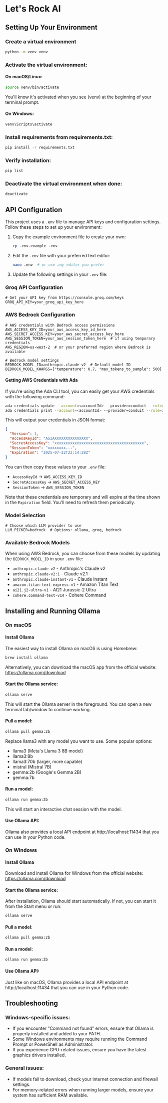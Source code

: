 # Let's Rock AI

## Setting Up Your Environment

### Create a virtual environment
```bash
python -m venv venv
```

### Activate the virtual environment:
#### On macOS/Linux:
```bash
source venv/bin/activate
```
You'll know it's activated when you see (venv) at the beginning of your terminal prompt.

#### On Windows:
```cmd
venv\Scripts\activate
```

### Install requirements from requirements.txt:
```bash
pip install -r requirements.txt
```

### Verify installation:
```bash
pip list
```

### Deactivate the virtual environment when done:
```bash
deactivate
```

## API Configuration

This project uses a `.env` file to manage API keys and configuration settings. Follow these steps to set up your environment:

1. Copy the example environment file to create your own:
   ```bash
   cp .env.example .env
   ```

2. Edit the `.env` file with your preferred text editor:
   ```bash
   nano .env  # or use any editor you prefer
   ```

3. Update the following settings in your `.env` file:

### Groq API Configuration
```
# Get your API key from https://console.groq.com/keys
GROQ_API_KEY=your_groq_api_key_here
```

### AWS Bedrock Configuration
```
# AWS credentials with Bedrock access permissions
AWS_ACCESS_KEY_ID=your_aws_access_key_id_here
AWS_SECRET_ACCESS_KEY=your_aws_secret_access_key_here
AWS_SESSION_TOKEN=your_aws_session_token_here  # if using temporary credentials
AWS_REGION=us-west-2  # or your preferred region where Bedrock is available

# Bedrock model settings
BEDROCK_MODEL_ID=anthropic.claude-v2  # Default model ID
BEDROCK_MODEL_KWARGS={"temperature": 0.7, "max_tokens_to_sample": 500}
```

#### Getting AWS Credentials with Ada

If you're using the Ada CLI tool, you can easily get your AWS credentials with the following command:

```bash
ada credentials update --account=<accountId> --provider=conduit --role=IibsAdminAccess-DO-NOT-DELETE --once
ada credentials print --account=<accountId> --provider=conduit --role=IibsAdminAccess-DO-NOT-DELETE 
```

This will output your credentials in JSON format:

```json
{
  "Version": 1,
  "AccessKeyId": "ASIAXXXXXXXXXXXXXXX",
  "SecretAccessKey": "xxxxxxxxxxxxxxxxxxxxxxxxxxxxxxxxxxxxxxxx",
  "SessionToken": "xxxxxxxx...",
  "Expiration": "2025-07-22T22:14:28Z"
}
```

You can then copy these values to your `.env` file:
- `AccessKeyId` → `AWS_ACCESS_KEY_ID`
- `SecretAccessKey` → `AWS_SECRET_ACCESS_KEY`
- `SessionToken` → `AWS_SESSION_TOKEN`

Note that these credentials are temporary and will expire at the time shown in the `Expiration` field. You'll need to refresh them periodically.

### Model Selection
```
# Choose which LLM provider to use
LLM_PICKER=bedrock  # Options: ollama, groq, bedrock
```

### Available Bedrock Models

When using AWS Bedrock, you can choose from these models by updating the `BEDROCK_MODEL_ID` in your `.env` file:

- `anthropic.claude-v2` - Anthropic's Claude v2
- `anthropic.claude-v2:1` - Claude v2.1
- `anthropic.claude-instant-v1` - Claude Instant
- `amazon.titan-text-express-v1` - Amazon Titan Text
- `ai21.j2-ultra-v1` - AI21 Jurassic-2 Ultra
- `cohere.command-text-v14` - Cohere Command

## Installing and Running Ollama

### On macOS
#### Install Ollama
The easiest way to install Ollama on macOS is using Homebrew:
```bash
brew install ollama
```
Alternatively, you can download the macOS app from the official website: https://ollama.com/download

#### Start the Ollama service:
```bash
ollama serve
```
This will start the Ollama server in the foreground. You can open a new terminal tab/window to continue working.

#### Pull a model:
```bash
ollama pull gemma:2b
```
Replace llama3 with any model you want to use. Some popular options:

- llama3 (Meta's Llama 3 8B model)
- llama3:8b
- llama3:70b (larger, more capable)
- mistral (Mistral 7B)
- gemma:2b (Google's Gemma 2B)
- gemma:7b

#### Run a model:
```bash
ollama run gemma:2b
```
This will start an interactive chat session with the model.

#### Use Ollama API: 
Ollama also provides a local API endpoint at http://localhost:11434 that you can use in your Python code.

### On Windows
#### Install Ollama
Download and install Ollama for Windows from the official website: https://ollama.com/download

#### Start the Ollama service:
After installation, Ollama should start automatically. If not, you can start it from the Start menu or run:
```cmd
ollama serve
```

#### Pull a model:
```cmd
ollama pull gemma:2b
```

#### Run a model:
```cmd
ollama run gemma:2b
```

#### Use Ollama API:
Just like on macOS, Ollama provides a local API endpoint at http://localhost:11434 that you can use in your Python code.

## Troubleshooting

### Windows-specific issues:
- If you encounter "Command not found" errors, ensure that Ollama is properly installed and added to your PATH.
- Some Windows environments may require running the Command Prompt or PowerShell as Administrator.
- If you experience GPU-related issues, ensure you have the latest graphics drivers installed.

### General issues:
- If models fail to download, check your internet connection and firewall settings.
- For memory-related errors when running larger models, ensure your system has sufficient RAM available.
